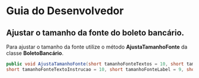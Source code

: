 # Guia do Desenvolvedor

## Ajustar o tamanho da fonte do boleto bancário.

Para ajustar o tamanho da fonte utilize o método **AjustaTamanhoFonte** da classe **BoletoBancário**.

``` C#   
public void AjustaTamanhoFonte(short tamanhoFonteTextos = 10, short tamanhoFonteInstrucaoImpressao = 9, 
short tamanhoFonteTextoInstrucao = 10, short tamanhoFonteLabel = 9, short tamanhoFonteLabelInstrucao = 9)
 